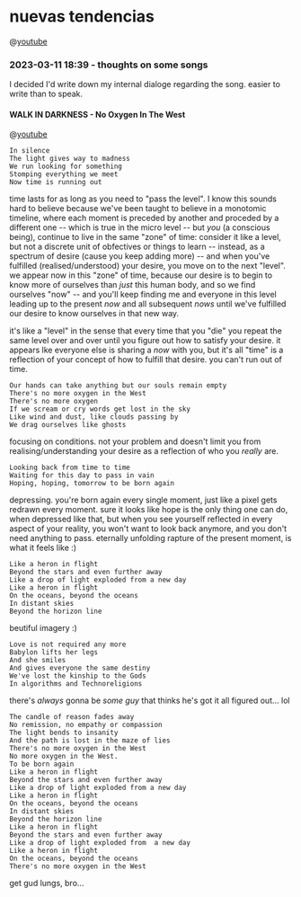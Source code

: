 # nuevas tendencias

@[youtube](https://youtu.be/?list=TLPQMTEwMzIwMjOM9YlUE0vHlQ)

### 2023-03-11 18:39 - thoughts on some songs

I decided I'd write down my internal dialoge regarding the song. easier to write than to speak.

#### WALK IN DARKNESS - No Oxygen In The West

@[youtube](https://youtu.be/9kuvyiRQjow?list=TLPQMTEwMzIwMjOM9YlUE0vHlQ)

    In silence
    The light gives way to madness
    We run looking for something
    Stomping everything we meet
    Now time is running out

time lasts for as long as you need to "pass the level". I know this sounds hard to believe because we've been taught to believe in a monotomic timeline, where each moment is preceded by another and proceded by a different one -- which is true in the micro level -- but *you* (a conscious being), continue to live in the same "zone" of time: consider it like a level, but not a discrete unit of obfectives or things to learn -- instead, as a spectrum of desire (cause you keep adding more) -- and when you've fulfilled (realised/understood) your desire, you move on to the next "level". we appear now in this "zone" of time, because our desire is to begin to know more of ourselves than *just* this human body, and so we find ourselves "now" -- and you'll keep finding me and everyone in this level leading up to the present *now* and all subsequent *nows* until we've fulfilled our desire to know ourselves in that new way.

it's like a "level" in the sense that every time that you "die" you repeat the same level over and over until you figure out how to satisfy your desire. it appears lke everyone else is sharing a *now* with you, but it's all "time" is a reflection of your concept of how to fulfill that desire. you can't run out of time.

    Our hands can take anything but our souls remain empty
    There's no more oxygen in the West
    There's no more oxygen
    If we scream or cry words get lost in the sky
    Like wind and dust, like clouds passing by
    We drag ourselves like ghosts

focusing on conditions. not your problem and doesn't limit you from realising/understanding your desire as a reflection of who you *really* are.

    Looking back from time to time
    Waiting for this day to pass in vain
    Hoping, hoping, tomorrow to be born again

depressing. you're born again every single moment, just like a pixel gets redrawn every moment. sure it looks like hope is the only thing one can do, when depressed like that, but when you see yourself reflected in every aspect of your reality, you won't want to look back anymore, and you don't need anything to pass. eternally unfolding rapture of the present moment, is what it feels like :)

    Like a heron in flight
    Beyond the stars and even further away
    Like a drop of light exploded from a new day
    Like a heron in flight
    On the oceans, beyond the oceans
    In distant skies
    Beyond the horizon line

beutiful imagery :)

    Love is not required any more
    Babylon lifts her legs
    And she smiles
    And gives everyone the same destiny
    We've lost the kinship to the Gods
    In algorithms and Technoreligions

there's *always* gonna be *some guy*
that thinks he's got it all figured out...
lol

    The candle of reason fades away
    No remission, no empathy or compassion
    The light bends to insanity
    And the path is lost in the maze of lies
    There's no more oxygen in the West
    No more oxygen in the West.
    To be born again
    Like a heron in flight
    Beyond the stars and even further away
    Like a drop of light exploded from a new day
    Like a heron in flight
    On the oceans, beyond the oceans
    In distant skies
    Beyond the horizon line
    Like a heron in flight
    Beyond the stars and even further away
    Like a drop of light exploded from  a new day
    Like a heron in flight
    On the oceans, beyond the oceans
    There's no more oxygen in the West

get gud lungs, bro...
